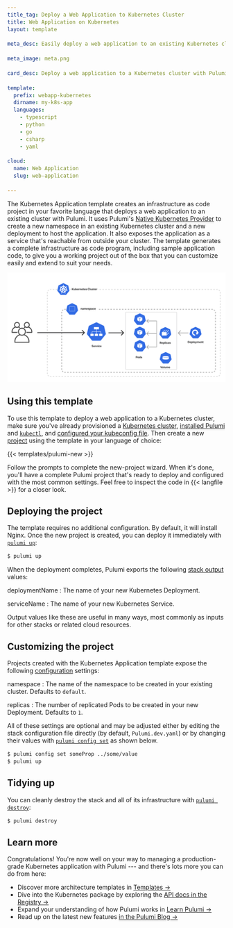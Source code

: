 ```yaml
---
title_tag: Deploy a Web Application to Kubernetes Cluster
title: Web Application on Kubernetes
layout: template

meta_desc: Easily deploy a web application to an existing Kubernetes cluster with Pulumi using this template.

meta_image: meta.png

card_desc: Deploy a web application to a Kubernetes cluster with Pulumi.

template:
  prefix: webapp-kubernetes
  dirname: my-k8s-app
  languages:
    - typescript
    - python
    - go
    - csharp
    - yaml

cloud:
  name: Web Application
  slug: web-application

---
```


The Kubernetes Application template creates an infrastructure as code project in your favorite language that deploys a web application to an existing cluster with Pulumi. It uses Pulumi's [Native Kubernetes Provider](/registry/packages/kubernetes) to create a new namespace in an existing Kubernetes cluster and a new deployment to host the application. It also exposes the application as a service that's reachable from outside your cluster. The template generates a complete infrastructure as code program, including sample application code, to give you a working project out of the box that you can customize easily and extend to suit your needs.

![An architecture diagram of the Pulumi Kubernetes Application template](./architecture.png)

## Using this template

To use this template to deploy a web application to a Kubernetes cluster, make sure you've already provisioned a [Kubernetes cluster](/templates/kubernetes), [installed Pulumi](/docs/get-started/install) and [`kubectl`](https://kubernetes.io/docs/tasks/tools/install-kubectl/), and [configured your kubeconfig file](/registry/packages/kubernetes/installation-configuration#setup). Then create a new [project](/docs/concepts/projects/) using the template in your language of choice:

{{< templates/pulumi-new >}}

Follow the prompts to complete the new-project wizard. When it's done, you'll have a complete Pulumi project that's ready to deploy and configured with the most common settings. Feel free to inspect the code in {{< langfile >}} for a closer look.

## Deploying the project

The template requires no additional configuration. By default, it will install Nginx. Once the new project is created, you can deploy it immediately with [`pulumi up`](/docs/cli/pulumi_up):

```bash
$ pulumi up
```

When the deployment completes, Pulumi exports the following [stack output](/docs/concepts/stack#outputs) values:

deploymentName
: The name of your new Kubernetes Deployment.

serviceName
: The name of your new Kubernetes Service.

Output values like these are useful in many ways, most commonly as inputs for other stacks or related cloud resources.

## Customizing the project

Projects created with the Kubernetes Application template expose the following [configuration](/docs/concepts/config) settings:

namespace
: The name of the namespace to be created in your existing cluster. Defaults to `default`.

replicas
: The number of replicated Pods to be created in your new Deployment. Defaults to `1`.

All of these settings are optional and may be adjusted either by editing the stack configuration file directly (by default, `Pulumi.dev.yaml`) or by changing their values with [`pulumi config set`](/docs/cli/pulumi_config_set) as shown below.

```bash
$ pulumi config set someProp ../some/value
$ pulumi up
```

## Tidying up

You can cleanly destroy the stack and all of its infrastructure with [`pulumi destroy`](/docs/cli/pulumi_destroy):

```bash
$ pulumi destroy
```

## Learn more

Congratulations! You're now well on your way to managing a production-grade Kubernetes application with Pulumi --- and there's lots more you can do from here:

* Discover more architecture templates in [Templates &rarr;](/templates)
* Dive into the Kubernetes package by exploring the [API docs in the Registry &rarr;](/registry/packages/kubernetes)
* Expand your understanding of how Pulumi works in [Learn Pulumi &rarr;](/learn)
* Read up on the latest new features [in the Pulumi Blog &rarr;](/blog/tag/kubernetes)
